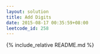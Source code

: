 ```yaml
---
layout: solution
title: Add Digits
date: 2015-08-17 00:35:59+08:00
leetcode_id: 258
---
```

{% include_relative README.md %}

